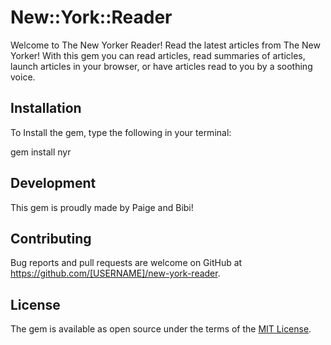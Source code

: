 # New::York::Reader

Welcome to The New Yorker Reader! Read the latest articles from The New Yorker! With this gem you can read articles, read summaries of articles, launch articles in your browser, or have articles read to you by a soothing voice.


## Installation

To Install the gem, type the following in your terminal:

gem install nyr


## Development
This gem is proudly made by Paige and Bibi!


## Contributing

Bug reports and pull requests are welcome on GitHub at https://github.com/[USERNAME]/new-york-reader.


## License

The gem is available as open source under the terms of the [MIT License](http://opensource.org/licenses/MIT).

